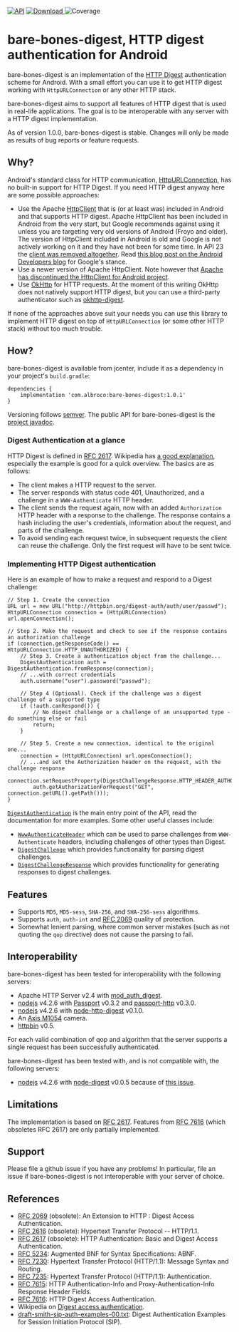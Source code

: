 [![API](https://img.shields.io/badge/API-9%2B-brightgreen.svg?style=flat)](https://android-arsenal.com/api?level=9)
[![Download](https://api.bintray.com/packages/al-broco/al-broco/bare-bones-digest/images/download.svg?version=1.0.1) ](https://bintray.com/al-broco/al-broco/bare-bones-digest/1.0.1/link)
![Coverage](https://img.shields.io/badge/coverage-96%25-brightgreen.svg)

# bare-bones-digest, HTTP digest authentication for Android

bare-bones-digest is an implementation of the [HTTP
Digest](https://en.wikipedia.org/wiki/Digest_access_authentication)
authentication scheme for Android. With a small effort you can use it
to get HTTP digest working with `HttpURLConnection` or any other HTTP
stack.

bare-bones-digest aims to support all features of HTTP digest that is
used in real-life applications. The goal is to be interoperable with
any server with a HTTP digest implementation.

As of version 1.0.0, bare-bones-digest is stable. Changes will only be
made as results of bug reports or feature requests.

## Why?

Android's standard class for HTTP communication,
[HttpURLConnection](https://developer.android.com/reference/java/net/HttpURLConnection.html),
has no built-in support for HTTP Digest. If you need HTTP digest
anyway here are some possible approaches:

* Use the Apache
  [HttpClient](https://developer.android.com/reference/org/apache/http/client/HttpClient.html)
  that is (or at least was) included in Android and that supports HTTP
  digest. Apache HttpClient has been included in Android from the very
  start, but Google recommends against using it unless you are
  targeting very old versions of Android (Froyo and older). The
  version of HttpClient included in Android is old and Google is not
  actively working on it and they have not been for some time. In API
  23 the [client was removed
  altogether](https://developer.android.com/sdk/api_diff/23/changes.html).
  Read [this blog post on the Android Developers
  blog](http://android-developers.blogspot.se/2011/09/androids-http-clients.html)
  for Google's stance.
* Use a newer version of Apache HttpClient. Note however that [Apache
  has discontinued the HttpClient for Android
  project](https://hc.apache.org/httpcomponents-client-4.5.x/android-port.html).
* Use [OkHttp](https://square.github.io/okhttp/) for HTTP requests. At
  the moment of this writing OkHttp does not natively support HTTP
  digest, but you can use a third-party authenticator such as
  [okhttp-digest](https://github.com/rburgst/okhttp-digest).

If none of the approaches above suit your needs you can use this
library to implement HTTP digest on top of `HttpURLConnection` (or
some other HTTP stack) without too much trouble.

## How?

bare-bones-digest is available from jcenter, include it as a dependency in
your project's `build.gradle`:

    dependencies {
        implementation 'com.albroco:bare-bones-digest:1.0.1'
    }

Versioning follows [semver](http://semver.org). The public API for
bare-bones-digest is the [project
javadoc](http://al-broco.github.io/bare-bones-digest/javadoc/1.0.1/index.html).

### Digest Authentication at a glance

HTTP Digest is defined in [RFC
2617](https://tools.ietf.org/html/rfc2617). Wikipedia has [a good
explanation](https://en.wikipedia.org/wiki/Digest_access_authentication),
especially the example is good for a quick overview. The basics are as
follows:

- The client makes a HTTP request to the server.
- The server responds with status code 401, Unauthorized, and a
  challenge in a `WWW-Authenticate` HTTP header.
- The client sends the request again, now with an added `Authorization`
  HTTP header with a response to the challenge. The response contains
  a hash including the user's credentials, information about the
  request, and parts of the challenge.
- To avoid sending each request twice, in subsequent requests the
  client can reuse the challenge. Only the first request will have to
  be sent twice.

### Implementing HTTP Digest authentication

Here is an example of how to make a request and respond to a Digest
challenge:
```
// Step 1. Create the connection
URL url = new URL("http://httpbin.org/digest-auth/auth/user/passwd");
HttpURLConnection connection = (HttpURLConnection) url.openConnection();

// Step 2. Make the request and check to see if the response contains an authorization challenge
if (connection.getResponseCode() == HttpURLConnection.HTTP_UNAUTHORIZED) {
    // Step 3. Create a authentication object from the challenge...
    DigestAuthentication auth = DigestAuthentication.fromResponse(connection);
    // ...with correct credentials
    auth.username("user").password("passwd");

    // Step 4 (Optional). Check if the challenge was a digest challenge of a supported type
    if (!auth.canRespond()) {
        // No digest challenge or a challenge of an unsupported type - do something else or fail
        return;
    }

    // Step 5. Create a new connection, identical to the original one...
    connection = (HttpURLConnection) url.openConnection();
    // ...and set the Authorization header on the request, with the challenge response
    connection.setRequestProperty(DigestChallengeResponse.HTTP_HEADER_AUTHORIZATION,
        auth.getAuthorizationForRequest("GET", connection.getURL().getPath()));
}
```

[`DigestAuthentication`](http://al-broco.github.io/bare-bones-digest/javadoc/1.0.1/com/albroco/barebonesdigest/DigestAuthentication.html)
is the main entry point of the API, read the documentation for more examples. Some other useful
classes include:
* [`WwwAuthenticateHeader`](http://al-broco.github.io/bare-bones-digest/javadoc/1.0.1/com/albroco/barebonesdigest/WwwAuthenticateHeader.html)
  which can be used to parse challenges from `WWW-Authenticate` headers, including challenges of
  other types than Digest.
* [`DigestChallenge`](http://al-broco.github.io/bare-bones-digest/javadoc/1.0.1/com/albroco/barebonesdigest/DigestChallenge.html)
  which provides functionality for parsing digest challenges.
* [`DigestChallengeResponse`](http://al-broco.github.io/bare-bones-digest/javadoc/1.0.1/com/albroco/barebonesdigest/DigestChallengeResponse.html)
  which provides functionality for generating responses to digest challenges.

## Features

* Supports `MD5`, `MD5-sess`, `SHA-256`, and `SHA-256-sess`
  algorithms.
* Supports `auth`, `auth-int` and [RFC
  2069](https://tools.ietf.org/html/rfc2069) quality of protection.
* Somewhat lenient parsing, where common server mistakes (such as not
  quoting the `qop` directive) does not cause the parsing to fail.

## Interoperability

bare-bones-digest has been tested for interoperability with the
following servers:

* Apache HTTP Server v2.4 with
  [mod_auth_digest](http://httpd.apache.org/docs/2.4/mod/mod_auth_digest.html).
* [nodejs](https://nodejs.org) v4.2.6 with
  [Passport](http://passportjs.org/) v0.3.2 and
  [passport-http](https://github.com/jaredhanson/passport-http)
  v0.3.0.
* [nodejs](https://nodejs.org) v4.2.6 with
  [node-http-digest](https://github.com/thedjinn/node-http-digest)
  v0.1.0.
* An [Axis M1054](http://www.axis.com/se/sv/products/axis-m1054) camera.
* [httpbin](https://github.com/Runscope/httpbin) v0.5.

For each valid combination of qop and algorithm that the server
supports a single request has been successfully authenticated.

bare-bones-digest has been tested with, and is not compatible with,
the following servers:

* [nodejs](https://nodejs.org) v4.2.6 with
  [node-digest](https://github.com/wearefractal/node-digest) v0.0.5
  because of [this
  issue](https://github.com/wearefractal/node-digest/issues/2).

## Limitations

The implementation is based on [RFC
2617](https://tools.ietf.org/html/rfc2617). Features from [RFC
7616](https://tools.ietf.org/html/rfc7616) (which obsoletes RFC 2617)
are only partially implemented.

## Support

Please file a github issue if you have any problems! In particular,
file an issue if bare-bones-digest is not interoperable with your
server of choice.

## References

* [RFC 2069](https://tools.ietf.org/html/rfc2069) (obsolete): An
  Extension to HTTP : Digest Access Authentication.
* [RFC 2616](https://tools.ietf.org/html/rfc2616) (obsolete):
  Hypertext Transfer Protocol -- HTTP/1.1.
* [RFC 2617](https://tools.ietf.org/html/rfc2617) (obsolete): HTTP
  Authentication: Basic and Digest Access Authentication.
* [RFC 5234](https://tools.ietf.org/html/rfc5234): Augmented BNF for
  Syntax Specifications: ABNF.
* [RFC 7230](https://tools.ietf.org/html/rfc7230): Hypertext Transfer
  Protocol (HTTP/1.1): Message Syntax and Routing.
* [RFC 7235](https://tools.ietf.org/html/rfc7235): Hypertext Transfer
  Protocol (HTTP/1.1): Authentication.
* [RFC 7615](https://tools.ietf.org/html/rfc7615): HTTP
  Authentication-Info and Proxy-Authentication-Info Response Header
  Fields.
* [RFC 7616](https://tools.ietf.org/html/rfc7616): HTTP Digest Access
  Authentication.
* Wikipedia on [Digest access
  authentication](https://en.wikipedia.org/wiki/Digest_access_authentication).
* [draft-smith-sip-auth-examples-00.txt](http://www.cs.columbia.edu/sip/drafts/sip/draft-smith-sip-auth-examples-00.txt):
  Digest Authentication Examples for Session Initiation Protocol
  (SIP).
